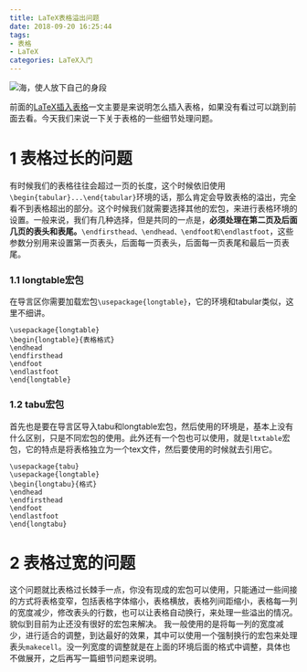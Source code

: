 ```yaml
---
title: LaTeX表格溢出问题
date: 2018-09-20 16:25:44
tags: 
- 表格
- LaTeX
categories: LaTeX入门
---
```


![海，使人放下自己的身段](https://upload-images.jianshu.io/upload_images/3478485-a4ba2098aa1800cb.jpeg?imageMogr2/auto-orient/strip%7CimageView2/2/w/1240)

前面的[LaTeX插入表格](https://www.jianshu.com/writer#/notebooks/23465256/notes/33812322)一文主要是来说明怎么插入表格，如果没有看过可以跳到前面去看。今天我们来说一下关于表格的一些细节处理问题。

<!--less-->

# 1 表格过长的问题
有时候我们的表格往往会超过一页的长度，这个时候依旧使用`\begin{tabular}...\end{tabular}`环境的话，那么肯定会导致表格的溢出，完全看不到表格超出的部分。这个时候我们就需要选择其他的宏包，来进行表格环境的设置。一般来说，我们有几种选择，但是共同的一点是，**必须处理在第二页及后面几页的表头和表尾。**`\endfirsthead、\endhead、\endfoot和\endlastfoot`，这些参数分别用来设置第一页表头，后面每一页表头，后面每一页表尾和最后一页表尾。
### 1.1 longtable宏包

在导言区你需要加载宏包`\usepackage{longtable}`，它的环境和tabular类似，这里不细讲。
```
\usepackage{longtable}
\begin{longtable}{表格格式}
\endhead
\endfirsthead
\endfoot
\endlastfoot
\end{longtable}

```

### 1.2 tabu宏包
首先也是要在导言区导入tabu和longtable宏包，然后使用的环境是，基本上没有什么区别，只是不同宏包的使用。此外还有一个包也可以使用，就是`ltxtable`宏包，它的特点是将表格独立为一个tex文件，然后要使用的时候就去引用它。
```
\usepackage{tabu}
\usepackage{longtable}
\begin{longtabu}{格式}
\endhead
\endfirsthead
\endfoot
\endlastfoot
\end{longtabu}

```

# 2 表格过宽的问题
这个问题就比表格过长棘手一点，你没有现成的宏包可以使用，只能通过一些间接的方式将表格变窄，包括表格字体缩小，表格横放，表格列间距缩小，表格每一列的宽度减少，修改表头的行数，也可以让表格自动换行，来处理一些溢出的情况。貌似到目前为止还没有很好的宏包来解决。
我一般使用的是将每一列的宽度减少，进行适合的调整，到达最好的效果，其中可以使用一个强制换行的宏包来处理表头`makecell`。没一列宽度的调整就是在上面的环境后面的格式中调整，具体也不做展开，之后再写一篇细节问题来说明。